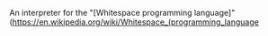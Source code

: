An interpreter for the "[Whitespace programming language]"(https://en.wikipedia.org/wiki/Whitespace_(programming_language
